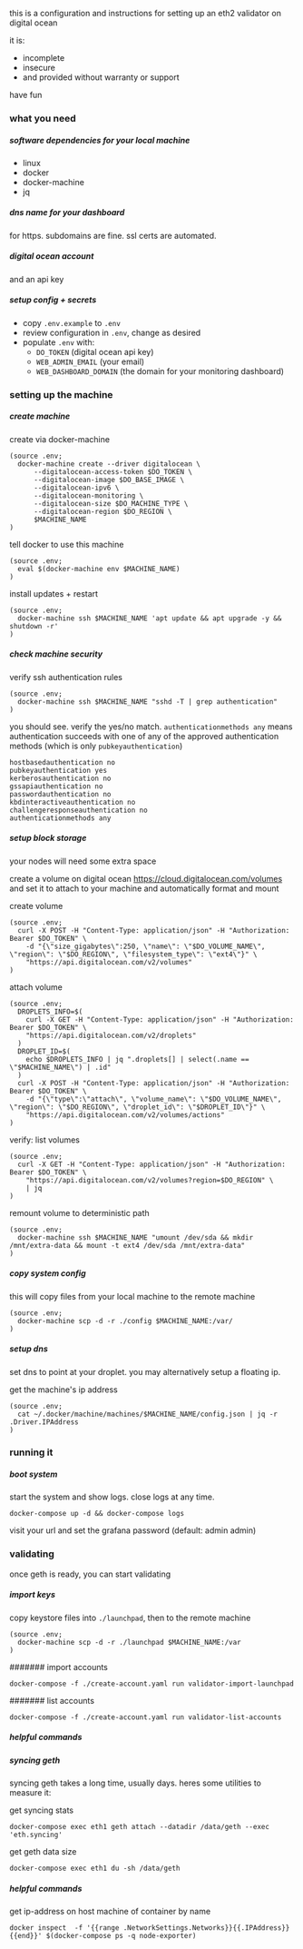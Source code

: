 
this is a configuration and instructions for setting up an eth2 validator on digital ocean

it is:
- incomplete
- insecure
- and provided without warranty or support

have fun

### what you need

##### software dependencies for your local machine

- linux
- docker
- docker-machine
- jq

##### dns name for your dashboard

for https. subdomains are fine. ssl certs are automated.

##### digital ocean account

and an api key

##### setup config + secrets

- copy `.env.example` to `.env`
- review configuration in `.env`, change as desired
- populate `.env` with:
  - `DO_TOKEN` (digital ocean api key)
  - `WEB_ADMIN_EMAIL` (your email)
  - `WEB_DASHBOARD_DOMAIN` (the domain for your monitoring dashboard)

### setting up the machine

##### create machine

create via docker-machine
```
(source .env;
  docker-machine create --driver digitalocean \
      --digitalocean-access-token $DO_TOKEN \
      --digitalocean-image $DO_BASE_IMAGE \
      --digitalocean-ipv6 \
      --digitalocean-monitoring \
      --digitalocean-size $DO_MACHINE_TYPE \
      --digitalocean-region $DO_REGION \
      $MACHINE_NAME
)
```

tell docker to use this machine
```
(source .env;
  eval $(docker-machine env $MACHINE_NAME)
)
```

install updates + restart
```
(source .env;
  docker-machine ssh $MACHINE_NAME 'apt update && apt upgrade -y && shutdown -r'
)
```

##### check machine security

verify ssh authentication rules
```
(source .env;
  docker-machine ssh $MACHINE_NAME "sshd -T | grep authentication"
)
```

you should see. verify the yes/no match.
`authenticationmethods any` means authentication succeeds with one of any of the approved authentication methods (which is only `pubkeyauthentication`)
```
hostbasedauthentication no
pubkeyauthentication yes
kerberosauthentication no
gssapiauthentication no
passwordauthentication no
kbdinteractiveauthentication no
challengeresponseauthentication no
authenticationmethods any
```


##### setup block storage

your nodes will need some extra space

create a volume on digital ocean https://cloud.digitalocean.com/volumes
and set it to attach to your machine and automatically format and mount

create volume
```
(source .env;
  curl -X POST -H "Content-Type: application/json" -H "Authorization: Bearer $DO_TOKEN" \
    -d "{\"size_gigabytes\":250, \"name\": \"$DO_VOLUME_NAME\", \"region\": \"$DO_REGION\", \"filesystem_type\": \"ext4\"}" \
    "https://api.digitalocean.com/v2/volumes"
)
```

attach volume
```
(source .env;
  DROPLETS_INFO=$(
    curl -X GET -H "Content-Type: application/json" -H "Authorization: Bearer $DO_TOKEN" \
    "https://api.digitalocean.com/v2/droplets"
  )
  DROPLET_ID=$(
    echo $DROPLETS_INFO | jq ".droplets[] | select(.name == \"$MACHINE_NAME\") | .id"
  )
  curl -X POST -H "Content-Type: application/json" -H "Authorization: Bearer $DO_TOKEN" \
    -d "{\"type\":\"attach\", \"volume_name\": \"$DO_VOLUME_NAME\", \"region\": \"$DO_REGION\", \"droplet_id\": \"$DROPLET_ID\"}" \
    "https://api.digitalocean.com/v2/volumes/actions"
)
```

verify: list volumes
```
(source .env;
  curl -X GET -H "Content-Type: application/json" -H "Authorization: Bearer $DO_TOKEN" \
    "https://api.digitalocean.com/v2/volumes?region=$DO_REGION" \
    | jq
)
```

remount volume to deterministic path
```
(source .env;
  docker-machine ssh $MACHINE_NAME "umount /dev/sda && mkdir /mnt/extra-data && mount -t ext4 /dev/sda /mnt/extra-data"
)
```

##### copy system config

this will copy files from your local machine to the remote machine

```
(source .env;
  docker-machine scp -d -r ./config $MACHINE_NAME:/var/
)
```

##### setup dns

set dns to point at your droplet.
you may alternatively setup a floating ip.

get the machine's ip address
```
(source .env;
  cat ~/.docker/machine/machines/$MACHINE_NAME/config.json | jq -r .Driver.IPAddress
)
```

### running it

##### boot system

start the system and show logs. close logs at any time.
```
docker-compose up -d && docker-compose logs
```

visit your url and set the grafana password (default: admin admin)


### validating

once geth is ready, you can start validating

##### import keys

copy keystore files into `./launchpad`, then to the remote machine
```
(source .env;
  docker-machine scp -d -r ./launchpad $MACHINE_NAME:/var
)
```

####### import accounts
```
docker-compose -f ./create-account.yaml run validator-import-launchpad
```

####### list accounts
```
docker-compose -f ./create-account.yaml run validator-list-accounts
```

##### helpful commands


##### syncing geth

syncing geth takes a long time, usually days. heres some utilities to measure it:

get syncing stats
```
docker-compose exec eth1 geth attach --datadir /data/geth --exec 'eth.syncing'
```

get geth data size
```
docker-compose exec eth1 du -sh /data/geth
```

##### helpful commands

get ip-address on host machine of container by name
```
docker inspect  -f '{{range .NetworkSettings.Networks}}{{.IPAddress}}{{end}}' $(docker-compose ps -q node-exporter)
```